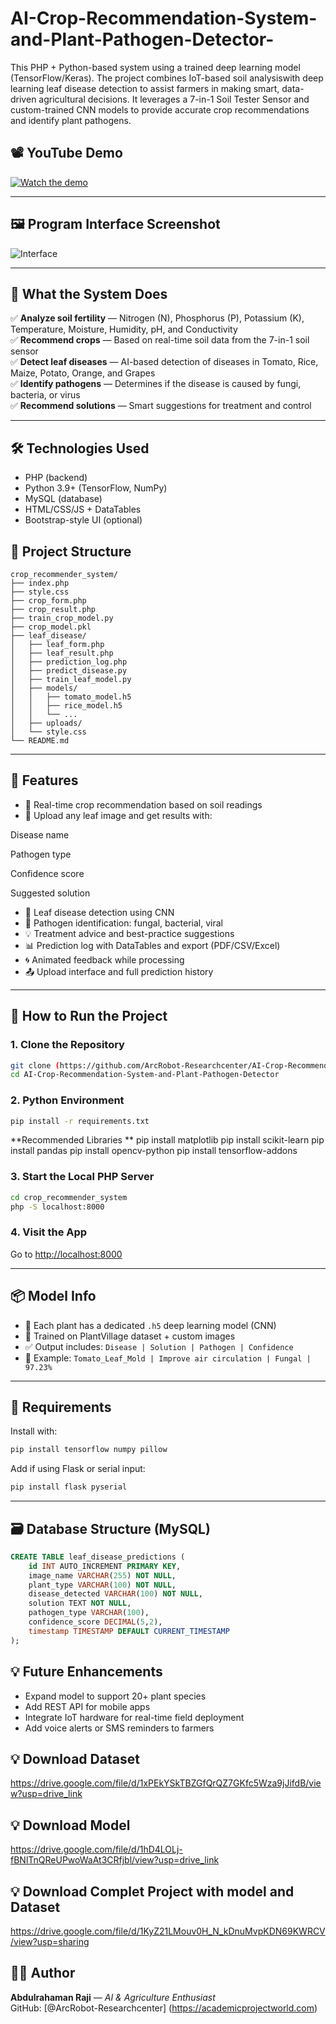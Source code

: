 # AI-Crop-Recommendation-System-and-Plant-Pathogen-Detector-
This PHP + Python-based system  using a trained deep learning model (TensorFlow/Keras).
The project combines IoT-based soil analysiswith deep learning leaf disease detection to assist farmers in making smart, data-driven agricultural decisions. It leverages a 7-in-1 Soil Tester Sensor and custom-trained CNN models to provide accurate crop recommendations and identify plant pathogens.
## 📽️ YouTube Demo  
[![Watch the demo](https://img.shields.io/badge/YouTube-Watch%20Demo-red)](https://www.youtube.com/watch?v=your-demo-link)

---

## 🖼️ Program Interface Screenshot  
![Interface](leaf_disease/uploads/interface_screenshot.png)

---

## 🌱 What the System Does

✅ **Analyze soil fertility** — Nitrogen (N), Phosphorus (P), Potassium (K), Temperature, Moisture, Humidity, pH, and Conductivity  
✅ **Recommend crops** — Based on real-time soil data from the 7-in-1 soil sensor  
✅ **Detect leaf diseases** — AI-based detection of diseases in Tomato, Rice, Maize, Potato, Orange, and Grapes  
✅ **Identify pathogens** — Determines if the disease is caused by fungi, bacteria, or virus  
✅ **Recommend solutions** — Smart suggestions for treatment and control

---
## 🛠️ Technologies Used

- PHP (backend)
- Python 3.9+ (TensorFlow, NumPy)
- MySQL (database)
- HTML/CSS/JS + DataTables
- Bootstrap-style UI (optional)

## 📂 Project Structure

```
crop_recommender_system/
├── index.php
├── style.css
├── crop_form.php
├── crop_result.php
├── train_crop_model.py
├── crop_model.pkl
├── leaf_disease/
│   ├── leaf_form.php
│   ├── leaf_result.php
│   ├── prediction_log.php
│   ├── predict_disease.py
│   ├── train_leaf_model.py
│   ├── models/
│   │   ├── tomato_model.h5
│   │   ├── rice_model.h5
│   │   └── ...
│   ├── uploads/
│   └── style.css
└── README.md
```

---

## 🧠 Features

- 🌱 Real-time crop recommendation based on soil readings
- 📸 Upload any leaf image and get results with:

Disease name

Pathogen type

Confidence score

Suggested solution
- 🌿 Leaf disease detection using CNN
- 🧬 Pathogen identification: fungal, bacterial, viral
- 💡 Treatment advice and best-practice suggestions
- 📊 Prediction log with DataTables and export (PDF/CSV/Excel)
- 🌀 Animated feedback while processing
- 📤 Upload interface and full prediction history

---

## 🚀 How to Run the Project

### 1. Clone the Repository
```bash
git clone (https://github.com/ArcRobot-Researchcenter/AI-Crop-Recommendation-System-and-Plant-Pathogen-Detector)
cd AI-Crop-Recommendation-System-and-Plant-Pathogen-Detector
```

### 2. Python Environment
```bash
pip install -r requirements.txt
```
**Recommended Libraries 
**
pip install matplotlib
pip install scikit-learn
pip install pandas
pip install opencv-python
pip install tensorflow-addons

### 3. Start the Local PHP Server
```bash
cd crop_recommender_system
php -S localhost:8000
```

### 4. Visit the App
Go to [http://localhost:8000](http://localhost:8000)

---

## 📦 Model Info

- 📁 Each plant has a dedicated `.h5` deep learning model (CNN)
- 🎯 Trained on PlantVillage dataset + custom images
- ✅ Output includes: `Disease | Solution | Pathogen | Confidence`
- 🧪 Example: `Tomato_Leaf_Mold | Improve air circulation | Fungal | 97.23%`

---

## 🧰 Requirements

Install with:

```bash
pip install tensorflow numpy pillow
```

Add if using Flask or serial input:

```bash
pip install flask pyserial
```

---

## 🗃️ Database Structure (MySQL)

```sql
CREATE TABLE leaf_disease_predictions (
    id INT AUTO_INCREMENT PRIMARY KEY,
    image_name VARCHAR(255) NOT NULL,
    plant_type VARCHAR(100) NOT NULL,
    disease_detected VARCHAR(100) NOT NULL,
    solution TEXT NOT NULL,
    pathogen_type VARCHAR(100),
    confidence_score DECIMAL(5,2),
    timestamp TIMESTAMP DEFAULT CURRENT_TIMESTAMP
);
```

## 💡 Future Enhancements

- Expand model to support 20+ plant species  
- Add REST API for mobile apps  
- Integrate IoT hardware for real-time field deployment  
- Add voice alerts or SMS reminders to farmers

## 💡 Download Dataset
https://drive.google.com/file/d/1xPEkYSkTBZGfQrQZ7GKfc5Wza9jJifdB/view?usp=drive_link

## 💡 Download Model 
https://drive.google.com/file/d/1hD4LOLj-fBNlTnQReUPwoWaAt3CRfjbl/view?usp=drive_link

## 💡 Download Complet Project with model and Dataset
https://drive.google.com/file/d/1KyZ21LMouv0H_N_kDnuMvpKDN69KWRCV/view?usp=sharing

## 🧑‍💻 Author

**Abdulrahaman Raji** — _AI & Agriculture Enthusiast_  
GitHub: [@ArcRobot-Researchcenter] (https://academicprojectworld.com)
